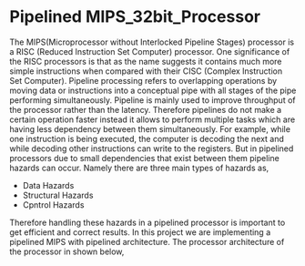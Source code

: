 # Pipelined MIPS_32bit_Processor

The MIPS(Microprocessor without Interlocked Pipeline Stages) processor is a RISC
(Reduced Instruction Set Computer) processor. One significance of the RISC processors is
that as the name suggests it contains much more simple instructions when compared with
their CISC (Complex Instruction Set Computer).
Pipeline processing refers to overlapping operations by moving data or instructions into a
conceptual pipe with all stages of the pipe performing simultaneously. Pipeline is mainly
used to improve throughput of the processor rather than the latency. Therefore pipelines do
not make a certain operation faster instead it allows to perform multiple tasks which are
having less dependency between them simultaneously. For example, while one instruction is
being executed, the computer is decoding the next and while decoding other instructions can
write to the registers.
But in pipelined processors due to small dependencies that exist between them pipeline
hazards can occur. Namely there are three main types of hazards as,
* Data Hazards
* Structural Hazards
* Cpntrol Hazards

Therefore handling these hazards in a pipelined processor is important to get efficient and
correct results. In this project we are implementing a pipelined MIPS with pipelined
architecture. The processor architecture of the processor in shown below,


 
